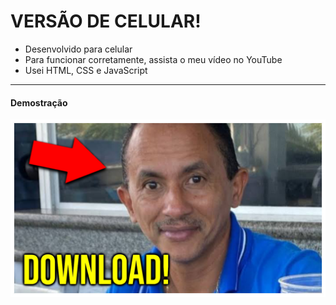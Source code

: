 # **VERSÃO DE CELULAR!**

- Desenvolvido para celular
- Para funcionar corretamente, assista o meu vídeo no YouTube
- Usei HTML, CSS e JavaScript

------------

#### Demostração
[![Versão para Celular](https://github.com/welson-rodrigues/foto-video-caneta-azul/blob/521a0e48e9c1b755a42fbb58ca755eef74c3d75e/1698923953308.jpg)](https://youtu.be/m6D6Ko5FdfA?feature=shared "Versão para Celular")
